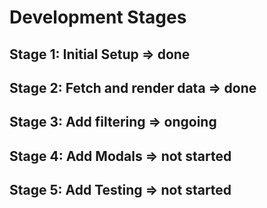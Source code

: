 # Development Stages

## Stage 1: Initial Setup => done

## Stage 2: Fetch and render data => done

## Stage 3: Add filtering => ongoing

## Stage 4: Add Modals => not started

## Stage 5: Add Testing => not started
